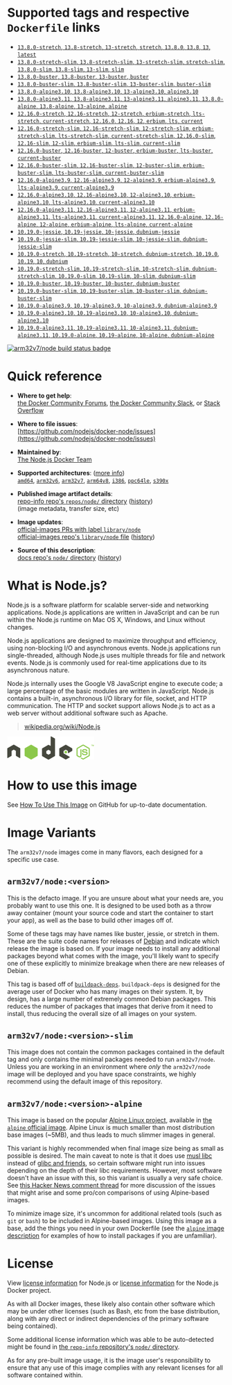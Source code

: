 <!--

********************************************************************************

WARNING:

    DO NOT EDIT "node/README.md"

    IT IS AUTO-GENERATED

    (from the other files in "node/" combined with a set of templates)

********************************************************************************

-->

# Supported tags and respective `Dockerfile` links

-	[`13.8.0-stretch`, `13.8-stretch`, `13-stretch`, `stretch`, `13.8.0`, `13.8`, `13`, `latest`](https://github.com/nodejs/docker-node/blob/46f5203674c748b0701135c8eeea4b250b3ecb6d/13/stretch/Dockerfile)
-	[`13.8.0-stretch-slim`, `13.8-stretch-slim`, `13-stretch-slim`, `stretch-slim`, `13.8.0-slim`, `13.8-slim`, `13-slim`, `slim`](https://github.com/nodejs/docker-node/blob/46f5203674c748b0701135c8eeea4b250b3ecb6d/13/stretch-slim/Dockerfile)
-	[`13.8.0-buster`, `13.8-buster`, `13-buster`, `buster`](https://github.com/nodejs/docker-node/blob/46f5203674c748b0701135c8eeea4b250b3ecb6d/13/buster/Dockerfile)
-	[`13.8.0-buster-slim`, `13.8-buster-slim`, `13-buster-slim`, `buster-slim`](https://github.com/nodejs/docker-node/blob/46f5203674c748b0701135c8eeea4b250b3ecb6d/13/buster-slim/Dockerfile)
-	[`13.8.0-alpine3.10`, `13.8-alpine3.10`, `13-alpine3.10`, `alpine3.10`](https://github.com/nodejs/docker-node/blob/5a27a54ba67e344859ecd17a90e266fbeb4e828f/13/alpine3.10/Dockerfile)
-	[`13.8.0-alpine3.11`, `13.8-alpine3.11`, `13-alpine3.11`, `alpine3.11`, `13.8.0-alpine`, `13.8-alpine`, `13-alpine`, `alpine`](https://github.com/nodejs/docker-node/blob/5a27a54ba67e344859ecd17a90e266fbeb4e828f/13/alpine3.11/Dockerfile)
-	[`12.16.0-stretch`, `12.16-stretch`, `12-stretch`, `erbium-stretch`, `lts-stretch`, `current-stretch`, `12.16.0`, `12.16`, `12`, `erbium`, `lts`, `current`](https://github.com/nodejs/docker-node/blob/a24f83a3d2646bc0a45511aba312cc4a63f2d965/12/stretch/Dockerfile)
-	[`12.16.0-stretch-slim`, `12.16-stretch-slim`, `12-stretch-slim`, `erbium-stretch-slim`, `lts-stretch-slim`, `current-stretch-slim`, `12.16.0-slim`, `12.16-slim`, `12-slim`, `erbium-slim`, `lts-slim`, `current-slim`](https://github.com/nodejs/docker-node/blob/a24f83a3d2646bc0a45511aba312cc4a63f2d965/12/stretch-slim/Dockerfile)
-	[`12.16.0-buster`, `12.16-buster`, `12-buster`, `erbium-buster`, `lts-buster`, `current-buster`](https://github.com/nodejs/docker-node/blob/a24f83a3d2646bc0a45511aba312cc4a63f2d965/12/buster/Dockerfile)
-	[`12.16.0-buster-slim`, `12.16-buster-slim`, `12-buster-slim`, `erbium-buster-slim`, `lts-buster-slim`, `current-buster-slim`](https://github.com/nodejs/docker-node/blob/a24f83a3d2646bc0a45511aba312cc4a63f2d965/12/buster-slim/Dockerfile)
-	[`12.16.0-alpine3.9`, `12.16-alpine3.9`, `12-alpine3.9`, `erbium-alpine3.9`, `lts-alpine3.9`, `current-alpine3.9`](https://github.com/nodejs/docker-node/blob/a24f83a3d2646bc0a45511aba312cc4a63f2d965/12/alpine3.9/Dockerfile)
-	[`12.16.0-alpine3.10`, `12.16-alpine3.10`, `12-alpine3.10`, `erbium-alpine3.10`, `lts-alpine3.10`, `current-alpine3.10`](https://github.com/nodejs/docker-node/blob/a24f83a3d2646bc0a45511aba312cc4a63f2d965/12/alpine3.10/Dockerfile)
-	[`12.16.0-alpine3.11`, `12.16-alpine3.11`, `12-alpine3.11`, `erbium-alpine3.11`, `lts-alpine3.11`, `current-alpine3.11`, `12.16.0-alpine`, `12.16-alpine`, `12-alpine`, `erbium-alpine`, `lts-alpine`, `current-alpine`](https://github.com/nodejs/docker-node/blob/a24f83a3d2646bc0a45511aba312cc4a63f2d965/12/alpine3.11/Dockerfile)
-	[`10.19.0-jessie`, `10.19-jessie`, `10-jessie`, `dubnium-jessie`](https://github.com/nodejs/docker-node/blob/46f5203674c748b0701135c8eeea4b250b3ecb6d/10/jessie/Dockerfile)
-	[`10.19.0-jessie-slim`, `10.19-jessie-slim`, `10-jessie-slim`, `dubnium-jessie-slim`](https://github.com/nodejs/docker-node/blob/46f5203674c748b0701135c8eeea4b250b3ecb6d/10/jessie-slim/Dockerfile)
-	[`10.19.0-stretch`, `10.19-stretch`, `10-stretch`, `dubnium-stretch`, `10.19.0`, `10.19`, `10`, `dubnium`](https://github.com/nodejs/docker-node/blob/46f5203674c748b0701135c8eeea4b250b3ecb6d/10/stretch/Dockerfile)
-	[`10.19.0-stretch-slim`, `10.19-stretch-slim`, `10-stretch-slim`, `dubnium-stretch-slim`, `10.19.0-slim`, `10.19-slim`, `10-slim`, `dubnium-slim`](https://github.com/nodejs/docker-node/blob/46f5203674c748b0701135c8eeea4b250b3ecb6d/10/stretch-slim/Dockerfile)
-	[`10.19.0-buster`, `10.19-buster`, `10-buster`, `dubnium-buster`](https://github.com/nodejs/docker-node/blob/46f5203674c748b0701135c8eeea4b250b3ecb6d/10/buster/Dockerfile)
-	[`10.19.0-buster-slim`, `10.19-buster-slim`, `10-buster-slim`, `dubnium-buster-slim`](https://github.com/nodejs/docker-node/blob/46f5203674c748b0701135c8eeea4b250b3ecb6d/10/buster-slim/Dockerfile)
-	[`10.19.0-alpine3.9`, `10.19-alpine3.9`, `10-alpine3.9`, `dubnium-alpine3.9`](https://github.com/nodejs/docker-node/blob/46f5203674c748b0701135c8eeea4b250b3ecb6d/10/alpine3.9/Dockerfile)
-	[`10.19.0-alpine3.10`, `10.19-alpine3.10`, `10-alpine3.10`, `dubnium-alpine3.10`](https://github.com/nodejs/docker-node/blob/46f5203674c748b0701135c8eeea4b250b3ecb6d/10/alpine3.10/Dockerfile)
-	[`10.19.0-alpine3.11`, `10.19-alpine3.11`, `10-alpine3.11`, `dubnium-alpine3.11`, `10.19.0-alpine`, `10.19-alpine`, `10-alpine`, `dubnium-alpine`](https://github.com/nodejs/docker-node/blob/46f5203674c748b0701135c8eeea4b250b3ecb6d/10/alpine3.11/Dockerfile)

[![arm32v7/node build status badge](https://img.shields.io/jenkins/s/https/doi-janky.infosiftr.net/job/multiarch/job/arm32v7/job/node.svg?label=arm32v7/node%20%20build%20job)](https://doi-janky.infosiftr.net/job/multiarch/job/arm32v7/job/node/)

# Quick reference

-	**Where to get help**:  
	[the Docker Community Forums](https://forums.docker.com/), [the Docker Community Slack](http://dockr.ly/slack), or [Stack Overflow](https://stackoverflow.com/search?tab=newest&q=docker)

-	**Where to file issues**:  
	[https://github.com/nodejs/docker-node/issues](https://github.com/nodejs/docker-node/issues)

-	**Maintained by**:  
	[The Node.js Docker Team](https://github.com/nodejs/docker-node)

-	**Supported architectures**: ([more info](https://github.com/docker-library/official-images#architectures-other-than-amd64))  
	[`amd64`](https://hub.docker.com/r/amd64/node/), [`arm32v6`](https://hub.docker.com/r/arm32v6/node/), [`arm32v7`](https://hub.docker.com/r/arm32v7/node/), [`arm64v8`](https://hub.docker.com/r/arm64v8/node/), [`i386`](https://hub.docker.com/r/i386/node/), [`ppc64le`](https://hub.docker.com/r/ppc64le/node/), [`s390x`](https://hub.docker.com/r/s390x/node/)

-	**Published image artifact details**:  
	[repo-info repo's `repos/node/` directory](https://github.com/docker-library/repo-info/blob/master/repos/node) ([history](https://github.com/docker-library/repo-info/commits/master/repos/node))  
	(image metadata, transfer size, etc)

-	**Image updates**:  
	[official-images PRs with label `library/node`](https://github.com/docker-library/official-images/pulls?q=label%3Alibrary%2Fnode)  
	[official-images repo's `library/node` file](https://github.com/docker-library/official-images/blob/master/library/node) ([history](https://github.com/docker-library/official-images/commits/master/library/node))

-	**Source of this description**:  
	[docs repo's `node/` directory](https://github.com/docker-library/docs/tree/master/node) ([history](https://github.com/docker-library/docs/commits/master/node))

# What is Node.js?

Node.js is a software platform for scalable server-side and networking applications. Node.js applications are written in JavaScript and can be run within the Node.js runtime on Mac OS X, Windows, and Linux without changes.

Node.js applications are designed to maximize throughput and efficiency, using non-blocking I/O and asynchronous events. Node.js applications run single-threaded, although Node.js uses multiple threads for file and network events. Node.js is commonly used for real-time applications due to its asynchronous nature.

Node.js internally uses the Google V8 JavaScript engine to execute code; a large percentage of the basic modules are written in JavaScript. Node.js contains a built-in, asynchronous I/O library for file, socket, and HTTP communication. The HTTP and socket support allows Node.js to act as a web server without additional software such as Apache.

> [wikipedia.org/wiki/Node.js](https://en.wikipedia.org/wiki/Node.js)

![logo](https://raw.githubusercontent.com/docker-library/docs/01c12653951b2fe592c1f93a13b4e289ada0e3a1/node/logo.png)

# How to use this image

See [How To Use This Image](https://github.com/nodejs/docker-node/blob/master/README.md#how-to-use-this-image) on GitHub for up-to-date documentation.

# Image Variants

The `arm32v7/node` images come in many flavors, each designed for a specific use case.

## `arm32v7/node:<version>`

This is the defacto image. If you are unsure about what your needs are, you probably want to use this one. It is designed to be used both as a throw away container (mount your source code and start the container to start your app), as well as the base to build other images off of.

Some of these tags may have names like buster, jessie, or stretch in them. These are the suite code names for releases of [Debian](https://wiki.debian.org/DebianReleases) and indicate which release the image is based on. If your image needs to install any additional packages beyond what comes with the image, you'll likely want to specify one of these explicitly to minimize breakage when there are new releases of Debian.

This tag is based off of [`buildpack-deps`](https://hub.docker.com/_/buildpack-deps/). `buildpack-deps` is designed for the average user of Docker who has many images on their system. It, by design, has a large number of extremely common Debian packages. This reduces the number of packages that images that derive from it need to install, thus reducing the overall size of all images on your system.

## `arm32v7/node:<version>-slim`

This image does not contain the common packages contained in the default tag and only contains the minimal packages needed to run `arm32v7/node`. Unless you are working in an environment where *only* the `arm32v7/node` image will be deployed and you have space constraints, we highly recommend using the default image of this repository.

## `arm32v7/node:<version>-alpine`

This image is based on the popular [Alpine Linux project](http://alpinelinux.org), available in [the `alpine` official image](https://hub.docker.com/_/alpine). Alpine Linux is much smaller than most distribution base images (~5MB), and thus leads to much slimmer images in general.

This variant is highly recommended when final image size being as small as possible is desired. The main caveat to note is that it does use [musl libc](http://www.musl-libc.org) instead of [glibc and friends](http://www.etalabs.net/compare_libcs.html), so certain software might run into issues depending on the depth of their libc requirements. However, most software doesn't have an issue with this, so this variant is usually a very safe choice. See [this Hacker News comment thread](https://news.ycombinator.com/item?id=10782897) for more discussion of the issues that might arise and some pro/con comparisons of using Alpine-based images.

To minimize image size, it's uncommon for additional related tools (such as `git` or `bash`) to be included in Alpine-based images. Using this image as a base, add the things you need in your own Dockerfile (see the [`alpine` image description](https://hub.docker.com/_/alpine/) for examples of how to install packages if you are unfamiliar).

# License

View [license information](https://github.com/nodejs/node/blob/master/LICENSE) for Node.js or [license information](https://github.com/nodejs/docker-node/blob/master/LICENSE) for the Node.js Docker project.

As with all Docker images, these likely also contain other software which may be under other licenses (such as Bash, etc from the base distribution, along with any direct or indirect dependencies of the primary software being contained).

Some additional license information which was able to be auto-detected might be found in [the `repo-info` repository's `node/` directory](https://github.com/docker-library/repo-info/tree/master/repos/node).

As for any pre-built image usage, it is the image user's responsibility to ensure that any use of this image complies with any relevant licenses for all software contained within.
